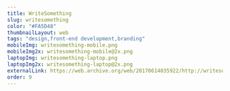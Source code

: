 ```yaml
---
title: WriteSomething
slug: writesomething
color: "#FA5D48"
thumbnailLayout: web
tags: "design,front-end development,branding"
mobileImg: writesomething-mobile.png
mobileImg2x: writesomething-mobile@2x.png
laptopImg: writesomething-laptop.png
laptopImg2x: writesomething-laptop@2x.png
externalLink: https://web.archive.org/web/20170614035922/http://writesomething.org/
order: 9
---
```

